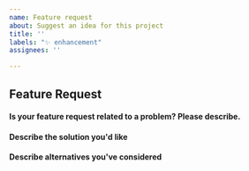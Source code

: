 ```yaml
---
name: Feature request
about: Suggest an idea for this project
title: ''
labels: "✨ enhancement"
assignees: ''

---
```


## Feature Request

#### Is your feature request related to a problem? Please describe.
<!-- A clear and concise description of what the problem is. Ex. I have an issue when [...] -->

#### Describe the solution you'd like
<!-- A clear and concise description of what you want to happen. Add any considered drawbacks. -->

#### Describe alternatives you've considered
<!-- A clear and concise description of any alternative solutions or features you've considered. -->
